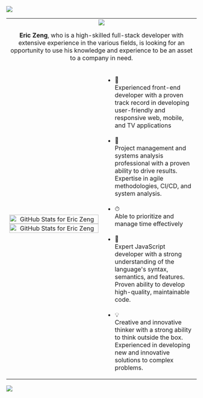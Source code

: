<p align="left">
  <img src="https://readme-typing-svg.herokuapp.com?color=f664d9&size=32&duration=4000&vCenter=true&width=600&height=80&lines=Hi%2C+I+am+Eric+Zeng+👋;I+am+a+Javascript+Developer...;Front-End+Developer...;DevOps+Engineer." />
</p>

<table align="center">
  <tbody>
    <tr>
      <td colspan="2" valign="middle" align="center">
        <img src="https://github-readme-activity-graph.cyclic.app/graph?username=baymax44&color=f664d9&point=f664d9&bg_color=291b3e&hide_border=true" />
        <p>
          <b>Eric Zeng</b>, who is a high-skilled full-stack developer with extensive experience in the various fields, is looking for an opportunity to use his knowledge and experience to be an asset to a company in need.
        </p>
      </td>
    </tr>
    <tr>
      <td width="50%" valign="middle" align="center">
        <img src="https://github-readme-streak-stats.herokuapp.com/?user=baymax44&theme=jolly&hide_border=true" alt="GitHub Stats for Eric Zeng" width="100%" />
        <img src="https://github-readme-stats.vercel.app/api?username=baymax44&show_icons=true&include_all_commits=true&count_private=true&theme=jolly&hide_border=true" alt="GitHub Stats for Eric Zeng" width="100%" />
      </td>
      <td width="50%" valign="middle" align="left">
        <ul>
          <li>
            🥷<br />Experienced front-end developer with a proven track record in developing user-friendly and responsive web, mobile, and TV applications
          </li>
          <br />
          <li>
            🎩<br />Project management and systems analysis professional with a proven ability to drive results. Expertise in agile methodologies, CI/CD, and system analysis.
          </li>
          <br />
          <li>
            ⏱<br />Able to prioritize and manage time effectively
          </li>
          <br />
          <li>
            🔬<br />Expert JavaScript developer with a strong understanding of the language's syntax, semantics, and features. Proven ability to develop high-quality, maintainable code.
          </li>
          <br />
          <li>
            💡<br />Creative and innovative thinker with a strong ability to think outside the box. Experienced in developing new and innovative solutions to complex problems.
          </li>
        </ul>
      </td>
    </tr>
  </tbody>
</table>

![](https://komarev.com/ghpvc/?username=baymax44&color=blueviolet)

<!--START_SECTION:waka-->
<!--END_SECTION:waka-->

